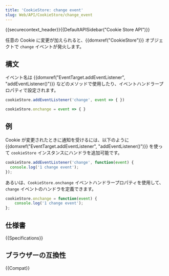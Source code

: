 ```yaml
---
title: 'CookieStore: change event'
slug: Web/API/CookieStore/change_event
---
```


{{securecontext_header}}{{DefaultAPISidebar("Cookie Store API")}}

任意の Cookie に変更が加えられると、{{domxref("CookieStore")}} オブジェクトで `change` イベントが発火します。

## 構文

イベント名は {{domxref("EventTarget.addEventListener", "addEventListener()")}} などのメソッドで使用したり、イベントハンドラープロパティで設定されます。

```js
cookieStore.addEventListener('change', event => { })

cookieStore.onchange = event => { }
```

## 例

Cookie が変更されたときに通知を受けるには、以下のように {{domxref("EventTarget.addEventListener", "addEventListener()")}} を使って `cookieStore` インスタンスにハンドラを追加可能です。

```js
cookieStore.addEventListener('change', function(event) {
  console.log('1 change event');
});
```

あるいは、`CookieStore.onchange` イベントハンドラープロパティを使用して、`change` イベントのハンドラを定義できます。

```js
cookieStore.onchange = function(event) {
    console.log('1 change event');
};
```

## 仕様書

{{Specifications}}

## ブラウザーの互換性

{{Compat}}
